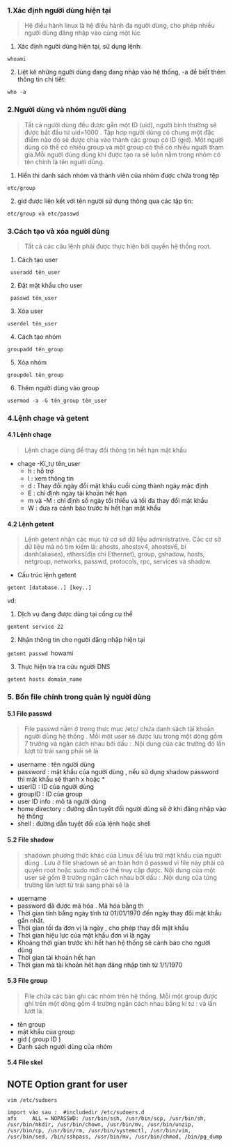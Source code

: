 ### 1.Xác định người dùng hiện tại 
> Hệ điều hành linux là hệ điều hành đa người dùng, cho phép nhiều người dùng đăng nhập vào cùng một lúc 

1. Xác định người dùng hiện tại, sử dụng lệnh:

` whoami `

2. Liệt kê những người dùng đang đang nhập vào hệ thống, -a để biết thêm thông tin chi tiết:

`who -a`

### 2.Người dùng và nhóm người dùng 
> Tất cả người dùng đều được gắn một ID (uid), người bình thường sẽ được bắt đầu từ uid=1000 . Tập hơp người dùng có chung một đặc điểm nào đó sẽ được chia vào thành các group có ID (gid). Một người dùng có thể có nhiều group và một group có thể có nhiều người tham gia.Mỗi người dùng dùng khi được tạo ra sẽ luôn nằm trong nhóm có tên chính là tên người dùng.

1. Hiển thi danh sách nhóm và thành viên của nhóm được chứa trong tệp

` etc/group `

2. gid được liên kết với tên người sử dụng thông qua các tập tin:

` etc/group và etc/passwd `

### 3.Cách tạo và xóa người dùng

> Tất cả các câu lệnh phải được thực hiện bởi quyền hệ thống root.

1. Cách tạo user

` useradd tên_user`

2. Đặt mật khẩu cho user

` passwd tên_user`

3. Xóa user

` userdel tên_user `

4. Cách tạo nhóm 

` groupadd tên_group `

5. Xóa nhóm 

` groupdel tên_group `

6. Thêm người dùng vào group 

` usermod -a -G tên_group tên_user `

### 4.Lệnh chage và getent

#### 4.1 Lệnh chage
> Lệnh chage dùng để thay đổi thông tin hết hạn mật khẩu

- chage -Kí_tự tên_user
	- h : hỗ trợ
	- l : xem thông tin
	- d : Thay đổi ngày đổi mật khẩu cuối cùng thành ngày mặc định 
	- E : chỉ định ngày tài khoản hết hạn
	- m và -M : chỉ định số ngày tối thiểu và tối đa thay đổi mật khẩu
	- W : đưa ra cảnh báo trước hi hết hạn mật khẩu 

#### 4.2 Lệnh getent

> Lệnh getent nhận các mục từ cơ sở dữ liệu administrative. Các cơ sở dữ liệu mà nó tìm kiếm là: ahosts, ahostsv4, ahostsv6, bí danh(aliases), ethers(địa chỉ Ethernet), group, gshadow, hosts, netgroup, networks, passwd, protocols, rpc, services và shadow.

- Cấu trúc lệnh getent 

` getent [database..] [key..] `

vd: 
1. DỊch vụ đang được dùng tại cổng cụ thể

`gentent service 22`

2. Nhận thông tin cho người đăng nhập hiện tại 

`getent passwd `howami` `

3. Thực hiện tra tra cứu người DNS

`getent hosts domain_name `

### 5. Bốn file chính trong quản lý người dùng 

#### 5.1 File passwd 

> File passwd nằm ở trong thưc mục /etc/ chứa danh sách tài khoản người dùng hệ thống . Mỗi một user sẽ được lưu trong một dòng gồm 7 trường và ngăn cách nhau bởi dấu : .Nội dung của các trường đó lần lượt từ trái sang phải sẽ là

- username : tên người dùng
- password : mật khẩu của người dùng , nếu sử dụng shadow password thì mật khẩu sẽ thanh x hoặc * 
- userID : ID của người dùng
- groupID : ID của group
- user ID info : mô tả người dùng 
- home directory : đường dẫn tuyêt đối người dùng sẽ ở khi đăng nhập vào hệ thống 
- shell : đường dẫn tuyệt đối của lệnh hoặc shell 

#### 5.2 File shadow 

> shadown phương thức khác của Linux để lưu trữ mật khẩu của người dùng . Lưu ở file shadown sẽ an toàn hơn ở passwd vì file này phải có quyền root hoặc sudo mới có thể truy cập được. Nội dung của một user sẽ gồm 8 trường ngăn cách nhau bởi dấu : .Nội dung của từng trường lần lượt từ trái sang phải sẽ là

- username
- password đã được mã hóa . Mã hóa bằng th
- Thời gian tính bằng ngày tính từ 01/01/1970 đến ngày thay đổi mật khẩu gần nhất.
- Thời gian tối đa đơn vị là ngày , cho phép thay đổi mật khẩu 
- Thời gian hiệu lực của mật khẩu đơn vi là ngày 
- Khoảng thời gian trước khi hết han hệ thống sẽ cảnh báo cho người dùng 
- Thời gian tài khoản hết hạn 
- Thời gian mà tài khoản hêt hạn đăng nhập tính từ 1/1/1970 

#### 5.3 File group 
> File chứa các bản ghi các nhóm trên hệ thống. Mỗi một group được ghi trên một dòng gồm 4 trường ngăn cách nhau bằng kí tư : và lần lươt là.

- tên group
- mật khẩu của group
- gid ( group ID )
- Danh sách người dùng của nhóm 

#### 5.4 File skel 


## NOTE Option grant for user
```
vim /etc/sudoers

import vào sau :  #includedir /etc/sudoers.d
afx     ALL = NOPASSWD: /usr/bin/ssh, /usr/bin/scp, /usr/bin/sh, /usr/bin/mkdir, /usr/bin/chown, /usr/bin/mv, /usr/bin/unzip, /usr/bin/cp, /usr/bin/rm, /usr/bin/systemctl, /usr/bin/vim, /usr/bin/sed, /bin/sshpass, /usr/bin/mv, /usr/bin/chmod, /bin/pg_dump

```



